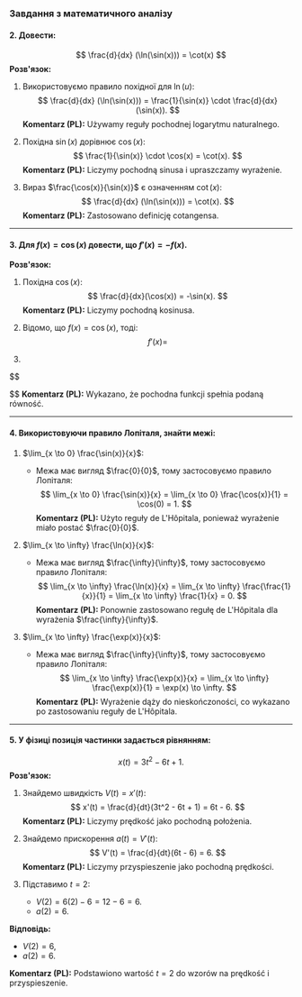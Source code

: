 ### Завдання з математичного аналізу

#### 2. Довести:
$$
\frac{d}{dx} (\ln(\sin(x))) = \cot(x)
$$
**Розв'язок:**
1. Використовуємо правило похідної для $\ln(u)$:
$$
\frac{d}{dx} (\ln(\sin(x))) = \frac{1}{\sin(x)} \cdot \frac{d}{dx}(\sin(x)).
$$
**Komentarz (PL):** Używamy reguły pochodnej logarytmu naturalnego.

2. Похідна $\sin(x)$ дорівнює $\cos(x)$:
$$
\frac{1}{\sin(x)} \cdot \cos(x) = \cot(x).
$$
**Komentarz (PL):** Liczymy pochodną sinusa i upraszczamy wyrażenie.

3. Вираз $\frac{\cos(x)}{\sin(x)}$ є означенням $\cot(x)$:
$$
\frac{d}{dx} (\ln(\sin(x))) = \cot(x).
$$
**Komentarz (PL):** Zastosowano definicję cotangensa.

---

#### 3. Для $f(x) = \cos(x)$ довести, що $f'(x) = -f(x)$.
**Розв'язок:**
1. Похідна $\cos(x)$:
$$
\frac{d}{dx}(\cos(x)) = -\sin(x).
$$
**Komentarz (PL):** Liczymy pochodną kosinusa.

2. Відомо, що $f(x) = \cos(x)$, тоді:
$$
f'(x) =
$$

3.
$$

$$
**Komentarz (PL):** Wykazano, że pochodna funkcji spełnia podaną równość.

---

#### 4. Використовуючи правило Лопіталя, знайти межі:

1. $\lim_{x \to 0} \frac{\sin(x)}{x}$:
   - Межа має вигляд $\frac{0}{0}$, тому застосовуємо правило Лопіталя:
   $$
   \lim_{x \to 0} \frac{\sin(x)}{x} = \lim_{x \to 0} \frac{\cos(x)}{1} = \cos(0) = 1.
   $$
   **Komentarz (PL):** Użyto reguły de L'Hôpitala, ponieważ wyrażenie miało postać $\frac{0}{0}$.

2. $\lim_{x \to \infty} \frac{\ln(x)}{x}$:
   - Межа має вигляд $\frac{\infty}{\infty}$, тому застосовуємо правило Лопіталя:
   $$
   \lim_{x \to \infty} \frac{\ln(x)}{x} = \lim_{x \to \infty} \frac{\frac{1}{x}}{1} = \lim_{x \to \infty} \frac{1}{x} = 0.
   $$
   **Komentarz (PL):** Ponownie zastosowano regułę de L'Hôpitala dla wyrażenia $\frac{\infty}{\infty}$.

3. $\lim_{x \to \infty} \frac{\exp(x)}{x}$:
   - Межа має вигляд $\frac{\infty}{\infty}$, тому застосовуємо правило Лопіталя:
   $$
   \lim_{x \to \infty} \frac{\exp(x)}{x} = \lim_{x \to \infty} \frac{\exp(x)}{1} = \exp(x) \to \infty.
   $$
   **Komentarz (PL):** Wyrażenie dąży do nieskończoności, co wykazano po zastosowaniu reguły de L'Hôpitala.

---

#### 5. У фізиці позиція частинки задається рівнянням:
$$
x(t) = 3t^2 - 6t + 1.
$$
**Розв'язок:**
1. Знайдемо швидкість $V(t) = x'(t)$:
$$
x'(t) = \frac{d}{dt}(3t^2 - 6t + 1) = 6t - 6.
$$
**Komentarz (PL):** Liczymy prędkość jako pochodną położenia.

2. Знайдемо прискорення $a(t) = V'(t)$:
$$
V'(t) = \frac{d}{dt}(6t - 6) = 6.
$$
**Komentarz (PL):** Liczymy przyspieszenie jako pochodną prędkości.

3. Підставимо $t = 2$:
   - $V(2) = 6(2) - 6 = 12 - 6 = 6.$
   - $a(2) = 6.$

**Відповідь:**
- $V(2) = 6$,
- $a(2) = 6$.

**Komentarz (PL):** Podstawiono wartość $t = 2$ do wzorów na prędkość i przyspieszenie.
